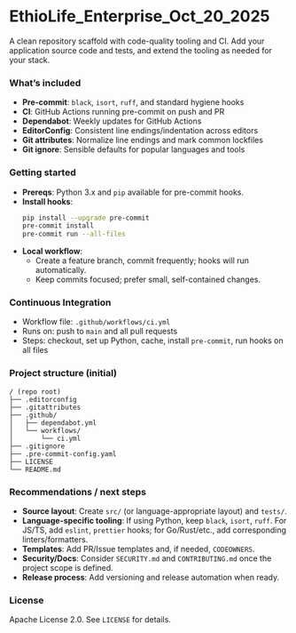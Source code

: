 # EthioLife_Enterprise_Oct_20_2025

A clean repository scaffold with code-quality tooling and CI. Add your application source code and tests, and extend the tooling as needed for your stack.

### What’s included
- **Pre-commit**: `black`, `isort`, `ruff`, and standard hygiene hooks
- **CI**: GitHub Actions running pre-commit on push and PR
- **Dependabot**: Weekly updates for GitHub Actions
- **EditorConfig**: Consistent line endings/indentation across editors
- **Git attributes**: Normalize line endings and mark common lockfiles
- **Git ignore**: Sensible defaults for popular languages and tools

### Getting started
- **Prereqs**: Python 3.x and `pip` available for pre-commit hooks.
- **Install hooks**:
  ```bash
  pip install --upgrade pre-commit
  pre-commit install
  pre-commit run --all-files
  ```
- **Local workflow**:
  - Create a feature branch, commit frequently; hooks will run automatically.
  - Keep commits focused; prefer small, self-contained changes.

### Continuous Integration
- Workflow file: `.github/workflows/ci.yml`
- Runs on: push to `main` and all pull requests
- Steps: checkout, set up Python, cache, install `pre-commit`, run hooks on all files

### Project structure (initial)
```text
/ (repo root)
├── .editorconfig
├── .gitattributes
├── .github/
│   ├── dependabot.yml
│   └── workflows/
│       └── ci.yml
├── .gitignore
├── .pre-commit-config.yaml
├── LICENSE
└── README.md
```

### Recommendations / next steps
- **Source layout**: Create `src/` (or language-appropriate layout) and `tests/`.
- **Language-specific tooling**: If using Python, keep `black`, `isort`, `ruff`. For JS/TS, add `eslint`, `prettier` hooks; for Go/Rust/etc., add corresponding linters/formatters.
- **Templates**: Add PR/Issue templates and, if needed, `CODEOWNERS`.
- **Security/Docs**: Consider `SECURITY.md` and `CONTRIBUTING.md` once the project scope is defined.
- **Release process**: Add versioning and release automation when ready.

### License
Apache License 2.0. See `LICENSE` for details.
